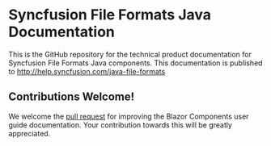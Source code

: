 # Syncfusion File Formats Java Documentation

This is the GitHub repository for the technical product documentation for Syncfusion File Formats Java components. This documentation is published to http://help.syncfusion.com/java-file-formats

## Contributions Welcome!

We welcome the [pull request](https://docs.github.com/en/github/managing-files-in-a-repository/editing-files-in-another-users-repository) for improving the Blazor Components user guide documentation. Your contribution towards this will be greatly appreciated.
